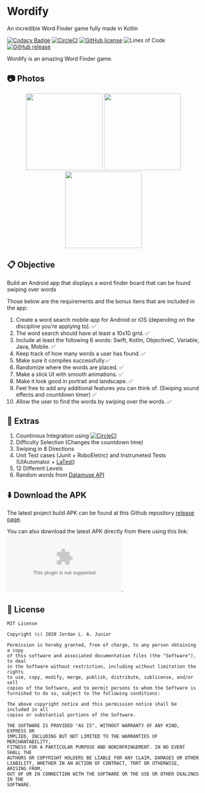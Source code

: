 # Wordify
An incredible Word Finder game fully made in Kotlin

[![Codacy Badge](https://api.codacy.com/project/badge/Grade/60794f003b48491a87ee80e4a5f66e3e)](https://app.codacy.com/manual/AraujoJordan/Android-Word-Finder?utm_source=github.com&utm_medium=referral&utm_content=AraujoJordan/Android-Word-Finder&utm_campaign=Badge_Grade_Dashboard)
[![CircleCI](https://circleci.com/gh/AraujoJordan/Android-Word-Finder.svg?style=shield)](https://circleci.com/gh/AraujoJordan/Android-Word-Finder)
[![GitHub license](https://img.shields.io/github/license/Naereen/StrapDown.js.svg)](https://github.com/AraujoJordan/Android-Word-Finder/blob/master/LICENSE)
![Lines of Code](https://tokei.rs/b1/github/AraujoJordan/Android-Word-Finder?category=code)
[![GitHub release](https://img.shields.io/badge/release-2.0.1-blue)](https://github.com/AraujoJordan/Android-Word-Finder/releases/)


Wordify is an amazing Word Finder game.

## 📷 Photos

<p float="left" align="center">
    <img src="./doc/menuTitle.gif" width="200"/>
    <img src="./doc/gameplay.gif" width="200"/>
    <img src="./doc/win.gif" width="200"/>
</p>

## 📋 Objective

Build an Android app that displays a word finder board that can be found swiping over words

Those below are the requirements and the bonus itens that are included in the app:

1.  Create a word search mobile app for Android or iOS (depending on the discipline you’re applying to). :white_check_mark:
2.  The word search should have at least a 10x10 grid. :white_check_mark:
3.  Include at least the following 6 words: Swift, Kotlin, ObjectiveC, Variable, Java, Mobile. :white_check_mark:
4.  Keep track of how many words a user has found. :white_check_mark:
5.  Make sure it compiles successfully.:white_check_mark:
6.  Randomize where the words are placed. :white_check_mark:
7.  Make a slick UI with smooth animations. :white_check_mark:
8.  Make it look good in portrait and landscape. :white_check_mark:
9.  Feel free to add any additional features you can think of. (Swiping sound effects and countdown timer) :white_check_mark:
10. Allow the user to find the words by swiping over the words. :white_check_mark:

## 🎉 Extras

1.  Countinous Integration using [![CircleCI](https://circleci.com/gh/AraujoJordan/Android-Word-Finder.svg?style=shield)](https://circleci.com/gh/AraujoJordan/Android-Word-Finder)
2.  Difficulty Selection (Changes the countdown time)
4.  Swiping in 8 Directions
5.  Unit Test cases (Junit + RoboEletric) and Instrumeted Tests (UIAutomator + [LaTest](https://github.com/AraujoJordan/LaTest/))
6.  12 Different Levels
7.  Random words from [Datamuse API](https://www.datamuse.com/api/)

## ⬇️ Download the APK

The latest project build APK can be found at this Github repository [release page](https://github.com/AraujoJordan/Android-Word-Finder/releases/).

You can also download the latest APK directly from there using this link: ![Wordify Apk](https://github.com/AraujoJordan/Android-Word-Finder/releases/latest/download/app-debug.apk).

## 📄 License

```text
MIT License

Copyright (c) 2020 Jordan L. A. Junior

Permission is hereby granted, free of charge, to any person obtaining a copy
of this software and associated documentation files (the "Software"), to deal
in the Software without restriction, including without limitation the rights
to use, copy, modify, merge, publish, distribute, sublicense, and/or sell
copies of the Software, and to permit persons to whom the Software is
furnished to do so, subject to the following conditions:

The above copyright notice and this permission notice shall be included in all
copies or substantial portions of the Software.

THE SOFTWARE IS PROVIDED "AS IS", WITHOUT WARRANTY OF ANY KIND, EXPRESS OR
IMPLIED, INCLUDING BUT NOT LIMITED TO THE WARRANTIES OF MERCHANTABILITY,
FITNESS FOR A PARTICULAR PURPOSE AND NONINFRINGEMENT. IN NO EVENT SHALL THE
AUTHORS OR COPYRIGHT HOLDERS BE LIABLE FOR ANY CLAIM, DAMAGES OR OTHER
LIABILITY, WHETHER IN AN ACTION OF CONTRACT, TORT OR OTHERWISE, ARISING FROM,
OUT OF OR IN CONNECTION WITH THE SOFTWARE OR THE USE OR OTHER DEALINGS IN THE
SOFTWARE.
```
